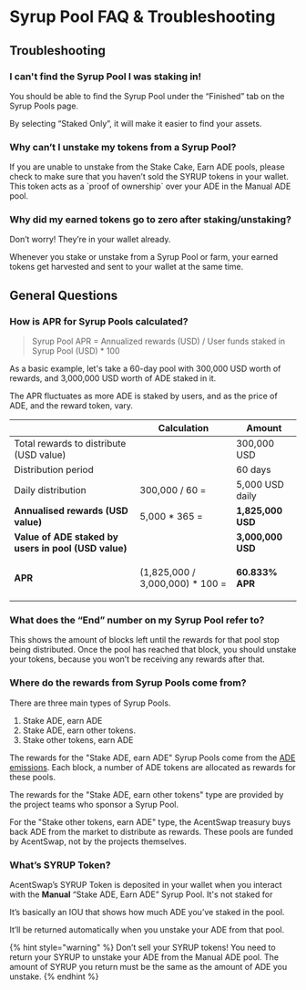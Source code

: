 # Syrup Pool FAQ & Troubleshooting

## Troubleshooting

### **I can't find the Syrup Pool I was staking in!**

You should be able to find the Syrup Pool under the “Finished” tab on the Syrup Pools page.&#x20;

By selecting “Staked Only”, it will make it easier to find your assets.

### **Why can’t I unstake my tokens from a Syrup Pool?**

If you are unable to unstake from the Stake Cake, Earn ADE pools, please check to make sure that you haven’t sold the SYRUP tokens in your wallet. This token acts as a \`proof of ownership\` over your ADE in the Manual ADE pool.&#x20;

### **Why did my earned tokens go to zero after staking/unstaking?**

Don’t worry! They’re in your wallet already.

Whenever you stake or unstake from a Syrup Pool or farm, your earned tokens get harvested and sent to your wallet at the same time.

## **General Questions**

### How is APR for Syrup Pools calculated?

> Syrup Pool APR = Annualized rewards (USD) / User funds staked in Syrup Pool (USD) \* 100

As a basic example, let's take a 60-day pool with 300,000 USD worth of rewards, and 3,000,000 USD worth of ADE staked in it.

The APR fluctuates as more ADE is staked by users, and as the price of ADE, and the reward token, vary.

|                                                       | **Calculation**                   | Amount                                     |
| ----------------------------------------------------- | --------------------------------- | ------------------------------------------ |
| Total rewards to distribute (USD value)               |                                   | 300,000 USD                                |
| Distribution period                                   |                                   | 60 days                                    |
| Daily distribution                                    | 300,000 / 60 =                    | 5,000 USD daily                            |
| **Annualised rewards (USD value)**                    | 5,000 \* 365 =                    | **1,825,000 USD**                          |
| **Value of ADE staked by users in pool (USD value)** |                                   | **3,000,000 USD**                          |
| **APR**                                               | (1,825,000 / 3,000,000) \* 100 =  | <p></p><p><strong>60.833% APR</strong></p> |

### **What does the “End” number on my Syrup Pool refer to?**

This shows the amount of blocks left until the rewards for that pool stop being distributed. Once the pool has reached that block, you should unstake your tokens, because you won’t be receiving any rewards after that.

### **Where do the rewards from Syrup Pools come from?**

There are three main types of Syrup Pools.

1. Stake ADE, earn ADE
2. Stake ADE, earn other tokens.&#x20;
3. Stake other tokens, earn ADE

The rewards for the "Stake ADE, earn ADE" Syrup Pools come from the [ADE emissions](https://docs.pancakeswap.finance/tokenomics/cake/cake-tokenomics). Each block, a number of ADE tokens are allocated as rewards for these pools.

The rewards for the "Stake ADE, earn other tokens" type are provided by the project teams who sponsor a Syrup Pool.

For the "Stake other tokens, earn ADE" type, the AcentSwap treasury buys back ADE from the market to distribute as rewards. These pools are funded by AcentSwap, not by the projects themselves.

### What’s SYRUP Token?

AcentSwap’s SYRUP Token is deposited in your wallet when you interact with the **Manual** “Stake ADE, Earn ADE” Syrup Pool. It's not staked for&#x20;

It’s basically an IOU that shows how much ADE you’ve staked in the pool.

It’ll be returned automatically when you unstake your ADE from that pool.

{% hint style="warning" %}
Don’t sell your SYRUP tokens! You need to return your SYRUP to unstake your ADE from the Manual ADE pool. The amount of SYRUP you return must be the same as the amount of ADE you unstake.
{% endhint %}
